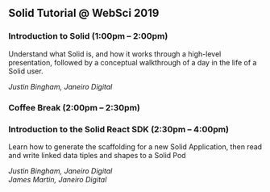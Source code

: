 ## Solid Tutorial @ WebSci 2019

### Introduction to Solid (1:00pm – 2:00pm)
Understand what Solid is, and how it works through a high-level presentation,
followed by a conceptual walkthrough of a day in the life of a Solid user.

_Justin Bingham, Janeiro Digital_

### Coffee Break (2:00pm – 2:30pm)

### Introduction to the Solid React SDK (2:30pm – 4:00pm)
Learn how to generate the scaffolding for a new Solid Application,
then read and write linked data tiples and shapes to a Solid Pod

_Justin Bingham, Janeiro Digital_
<br>
_James Martin, Janeiro Digital_
